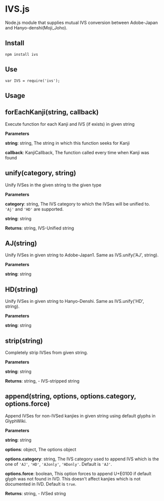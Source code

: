 IVS.js
======

Node.js module that supplies mutual IVS conversion between Adobe-Japan and Hanyo-denshi(Moji_Joho).

## Install

    npm install ivs

## Use

    var IVS = require('ivs');

## Usage

forEachKanji(string, callback)
-----------------------------
Execute function for each Kanji and IVS (if exists) in given string

**Parameters**

**string**: string, The string in which this function seeks for Kanji

**callback**: KanjiCallback, The function called every time when Kanji was found


unify(category, string)
-----------------------------
Unify IVSes in the given string to the given type

**Parameters**

**category**: string, The IVS category to which the IVSes will be unified to. `'Aj'` and `'HD'` are supported.

**string**: string

**Returns**: string, IVS-Unified string

AJ(string)
-----------------------------
Unify IVSes in given string to Adobe-Japan1. Same as IVS.unify('AJ', string).

**Parameters**

**string**: string


HD(string)
-----------------------------
Unify IVSes in given string to Hanyo-Denshi. Same as IVS.unify('HD', string).

**Parameters**

**string**: string


strip(string)
-----------------------------
Completely strip IVSes from given string.

**Parameters**

**string**: string

**Returns**: string, - IVS-stripped string

append(string, options, options.category, options.force)
-----------------------------
Append IVSes for non-IVSed kanjies in given string using default glyphs in GlyphWiki.

**Parameters**

**string**: string

**options**: object, The options object

**options.category**: string, The IVS category used to append IVS which is the one of `'AJ'`, `'HD'`, `'AJonly'`, `'HDonly'`. Default is `'AJ'`.

**options.force**: boolean, This option forces to append U+E0100 if default glyph was not found in IVD. This doesn't affect kanjies which is not documented in IVD. Default is `true`.

**Returns**: string, - IVSed string

